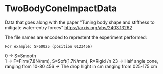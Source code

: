 # TwoBodyConeImpactData
Data that goes along with the paper "Tuning body shape and stiffness to mitigate water-entry forces" https://arxiv.org/abs/2403.13262 


The file names are encoded to represtent the experiment performed:

    For example: SF60025 (position 0123456)

0 -> S=Smooth <br />
1 -> F=Firm(7.8N/mm), S=Soft(1.7N/mm), R=Rigid /n
23 -> Half angle cone, ranging from 10-80
456 -> The drop hight in cm ranging from 025-175 cm 
